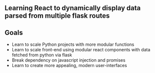 ## Learning React to dynamically display data parsed from multiple flask routes 
## Goals
- Learn to scale Python projects with more modular functions
- Learn to scale front-end using modular react components with data fetched from python via flask
- Break dependency on javascript injection and promises
- Learn to create more appealing, modern user-interfaces 

